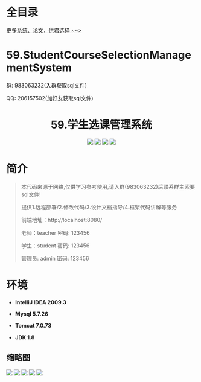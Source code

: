 # 全目录

[更多系统、论文，供君选择 ~~>](https://www.bitwise.net.cn)

# 59.StudentCourseSelectionManagementSystem

<p>群: 983063232(入群获取sql文件)</p>
<p>QQ: 206157502(加好友获取sql文件)</p>

<p><h1 align="center">59.学生选课管理系统</h1></p>


<p align="center">
	<img src="https://img.shields.io/badge/jdk-1.8-orange.svg"/>
    <img src="https://img.shields.io/badge/servlet-5.x-lightgrey.svg"/>
    <img src="https://img.shields.io/badge/jdbc-3.x-blue.svg"/>
    <img src="https://img.shields.io/badge/jsp-3.x-yellow.svg"/>
</p>

# 简介


> 本代码来源于网络,仅供学习参考使用,请入群(983063232)后联系群主索要sql文件!
>
> 提供1.远程部署/2.修改代码/3.设计文档指导/4.框架代码讲解等服务
>
> 前端地址：http://localhost:8080/
>
> 老师：teacher   密码: 123456
>
> 学生：student   密码: 123456
> 
> 管理员: admin   密码: 123456


# 环境

- <b>IntelliJ IDEA 2009.3</b>

- <b>Mysql 5.7.26</b>

- <b>Tomcat 7.0.73</b>

- <b>JDK 1.8</b>


## 缩略图

![](https://bitwise.oss-cn-heyuan.aliyuncs.com/2024/9/10/46e3d841-3845-4508-9237-78db190c876e.png)
![](https://bitwise.oss-cn-heyuan.aliyuncs.com/2024/9/10/ab40b6cb-03d6-4772-870a-9505d633c38e.png)
![](https://bitwise.oss-cn-heyuan.aliyuncs.com/2024/9/10/2e64749c-015c-41b1-b243-52aa94744386.png)
![](https://bitwise.oss-cn-heyuan.aliyuncs.com/2024/9/10/07afcaa4-7afa-4fb4-a16a-484a4da9e00a.png)
![](https://bitwise.oss-cn-heyuan.aliyuncs.com/2024/9/10/b50b7abc-af5f-4aa5-acca-3ab170b4fb52.png)


